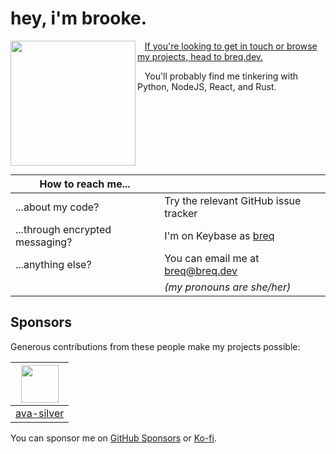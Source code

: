 # hey, i'm brooke.

<a href="https://breq.dev/">
    <img align="left" width="200" height="200" src="flashy.gif" />
</a>

&nbsp;&nbsp;&nbsp;[If you're looking to get in touch or browse my projects, head to breq.dev.](https://breq.dev/)

&nbsp;&nbsp;&nbsp;You'll probably find me tinkering with Python, NodeJS, React, and Rust.


<br />
<br />

<br />
<br />
<br />
<br />

| How to reach me...              |                                                           |
| ------------------------------- | --------------------------------------------------------- |
| ...about my code?               | Try the relevant GitHub issue tracker                     |
| ...through encrypted messaging? | I'm on Keybase as [breq](https://keybase.io/breq)         |
| ...anything else?               | You can email me at [breq@breq.dev](mailto:breq@breq.dev) |
|                                 | _(my pronouns are she/her)_                               |


## Sponsors

Generous contributions from these people make my projects possible:

| <a href="https://github.com/ava-silver"><img src="https://github.com/ava-silver.png" width="60px" alt="" /></a> |
| ------------------------------------------------------------------------------------------------------------- |
| [ava-silver](https://github.com/ava-silver)                                                                     |

You can sponsor me on [GitHub Sponsors](https://github.com/sponsors/Breq16) or [Ko-fi](https://ko-fi.com/breq16).

